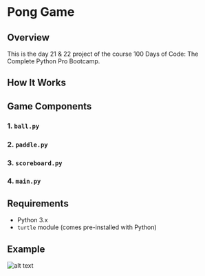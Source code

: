 # Pong Game

## Overview
This is the day 21 & 22 project of the course 100 Days of Code: The Complete Python Pro Bootcamp.

## How It Works

## Game Components

### 1. `ball.py`


### 2. `paddle.py`


### 3. `scoreboard.py`


### 4. `main.py`


## Requirements

- Python 3.x
- `turtle` module (comes pre-installed with Python)

## **Example**

![alt text]()

